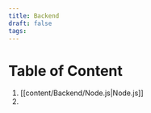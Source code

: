 ```yaml
---
title: Backend
draft: false
tags:
---
```

# Table of Content
1. [[content/Backend/Node.js|Node.js]]
2. 